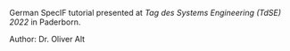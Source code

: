 German SpecIF tutorial presented at *Tag des Systems Engineering (TdSE) 2022* in Paderborn.

Author: Dr. Oliver Alt